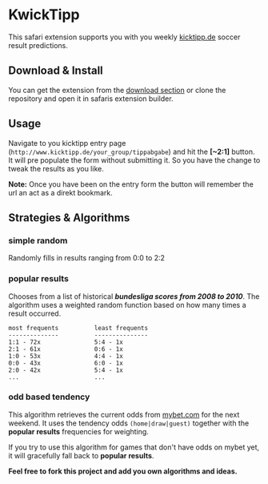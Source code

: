 KwickTipp
=========

This safari extension supports you with you weekly [kicktipp.de](http://www.kicktipp.de) soccer result predictions.

Download & Install
------------------
You can get the extension from the [download section](http://github.com/naltatis/KwickTipp-safari-extension/downloads) or clone the repository and open it in safaris extension builder.

Usage
-----
Navigate to you kicktipp entry page (`http://www.kicktipp.de/your_group/tippabgabe`) and hit the **[~2:1]** button. It will pre populate the form without submitting it. So you have the change to tweak the results as you like.

**Note:** Once you have been on the entry form the button will remember the url an act as a direkt bookmark.

Strategies & Algorithms
-----------------------

### simple random ###
Randomly fills in results ranging from 0:0 to 2:2

### popular results ###
Chooses from a list of historical ***bundesliga scores from 2008 to 2010***. The algorithm uses a weighted random function based on how many times a result occurred.

	most frequents			least frequents
	--------------          ---------------
	1:1 - 72x				5:4 - 1x
	2:1 - 61x				0:6 - 1x
	1:0 - 53x				4:4 - 1x
	0:0 - 43x				6:0 - 1x
	2:0 - 42x				5:4 - 1x
	...						...
	
### odd based tendency ###
This algorithm retrieves the current odds from [mybet.com](http://www.mybet.com/de/sportwetten/wettprogramm/fussball/deutschland/1-bundesliga) for the next weekend. It uses the tendency odds `(home|draw|guest)` together with the **popular results** frequencies for weighting.

If you try to use this algorithm for games that don't have odds on mybet yet, it will gracefully fall back to **popular results**.

**Feel free to fork this project and add you own algorithms and ideas.**